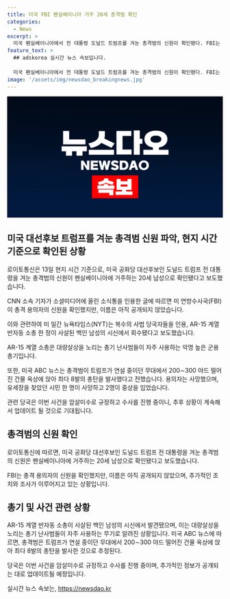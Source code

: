 ```yaml
---
title: 미국 FBI 펜실베이니아 거주 20세 총격범 확인
categories:
  - News
excerpt: >
  미국 펜실베이니아에서 전 대통령 도널드 트럼프를 겨눈 총격범의 신원이 확인됐다. FBI는 용의자의 신원은 아직 공개하지 않았지만, AR-15 계열 반자동 소총 한 정이 회수됐다고 보도됐다. 총격범은 트럼프의 연설 중이던 무대에서 약 200∼300야드 거리의 건물 옥상에서 총탄을 발사한 것으로 전해졌다. 이로 인해 1명이 사망하고 2명이 중상을 입었으며, 당국은 이를 암살미수로 취급하고 수사 중이다. SBS Biz는 여러분의 제보를 기다리고 있다. [자세히보기] (링크: https://url.kr/9pghjn)
feature_text: >
  ## adskorea 실시간 뉴스 속보입니다.

  미국 펜실베이니아에서 전 대통령 도널드 트럼프를 겨눈 총격범의 신원이 확인됐다. FBI는 용의자의 신원은 아직 공개하지 않았지만, AR-15 계열 반자동 소총 한 정이 회수됐다고 보도됐다. 총격범은 트럼프의 연설 중이던 무대에서 약 200∼300야드 거리의 건물 옥상에서 총탄을 발사한 것으로 전해졌다. 이로 인해 1명이 사망하고 2명이 중상을 입었으며, 당국은 이를 암살미수로 취급하고 수사 중이다. SBS Biz는 여러분의 제보를 기다리고 있다. [자세히보기] (링크: https://url.kr/9pghjn)
image: '/assets/img/newsdao_breakingnews.jpg'
---
```


<p><img src="/assets/img/newsdao_breakingnews.jpg" alt="adskorea 속보" /></p>

<h2>미국 대선후보 트럼프를 겨눈 총격범 신원 파악, 현지 시간 기준으로 확인된 상황</h2>

<p data-ke-size="size16">로이토통신은 13일 현지 시간 기준으로, 미국 공화당 대선후보인 도널드 트럼프 전 대통령을 겨눈 총격범의 신원이 펜실베이니아에 거주하는 20세 남성으로 확인됐다고 보도했습니다.</p>

<p data-ke-size="size16">CNN 소속 기자가 소셜미디어에 올린 소식통을 인용한 글에 따르면 미 연방수사국(FBI)이 총격 용의자의 신원을 확인했지만, 이름은 아직 공개되지 않았습니다.</p>

<p data-ke-size="size16">이와 관련하여 미 일간 뉴욕타임스(NYT)는 복수의 사법 당국자들을 인용, AR-15 계열 반자동 소총 한 정이 사살된 백인 남성의 시신에서 회수됐다고 보도했습니다.</p>

<p data-ke-size="size16">AR-15 계열 소총은 대량살상을 노리는 총기 난사범들이 자주 사용하는 악명 높은 군용 총기입니다.</p>

<p data-ke-size="size16">또한, 미국 ABC 뉴스는 총격범이 트럼프가 연설 중이던 무대에서 200∼300 야드 떨어진 건물 옥상에 앉아 최다 8발의 총탄을 발사했다고 전했습니다. 용의자는 사망했으며, 유세장을 찾았던 시민 한 명이 사망하고 2명이 중상을 입었습니다.</p>

<p data-ke-size="size16">관련 당국은 이번 사건을 암살미수로 규정하고 수사를 진행 중이니, 추후 상황이 계속해서 업데이트 될 것으로 기대됩니다.</p>

<h2 data-ke-size="size26">총격범의 신원 확인</h2>

<p data-ke-size="size16">로이토통신에 따르면, 미국 공화당 대선후보인 도널드 트럼프 전 대통령을 겨눈 총격범의 신원은 펜실베이니아에 거주하는 20세 남성으로 확인됐다고 보도했습니다.</p>

<p data-ke-size="size16">FBI는 총격 용의자의 신원을 확인했지만, 이름은 아직 공개되지 않았으며, 추가적인 조치와 조사가 이루어지고 있는 상황입니다.</p>

<h2 data-ke-size="size26">총기 및 사건 관련 상황</h2>

<p data-ke-size="size16">AR-15 계열 반자동 소총이 사살된 백인 남성의 시신에서 발견됐으며, 이는 대량살상을 노리는 총기 난사범들이 자주 사용하는 무기로 알려진 상황입니다. 미국 ABC 뉴스에 따르면, 총격범은 트럼프가 연설 중이던 무대에서 200∼300 야드 떨어진 건물 옥상에 앉아 최다 8발의 총탄을 발사한 것으로 추정된다.</p>

<p data-ke-size="size16">당국은 이번 사건을 암살미수로 규정하고 수사를 진행 중이며, 추가적인 정보가 공개되는 대로 업데이트될 예정입니다.</p>
실시간 뉴스 속보는, <a href="https://newsdao.kr" rel="dofollow">https://newsdao.kr</a>


